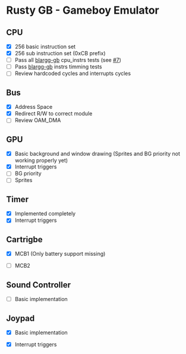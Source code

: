 # Rusty GB - Gameboy Emulator

## CPU
- [X] 256 basic instruction set
- [X] 256 sub instruction set (0xCB prefix)
- [ ] Pass all [blargg-gb](https://gbdev.gg8.se/files/roms/blargg-gb-tests/) cpu_instrs tests (see [#7](/../../issues/7))
- [ ] Pass [blargg-gb](https://gbdev.gg8.se/files/roms/blargg-gb-tests/) instrs timming tests
- [ ] Review hardcoded cycles and interrupts cycles

## Bus
- [X] Address Space
- [X] Redirect R/W to correct module
- [ ] Review OAM_DMA

## GPU
- [X] Basic background and window drawing (Sprites and BG priority not working properly yet)
- [X] Interrupt triggers
- [ ] BG priority
- [ ] Sprites

## Timer
- [X] Implemented completely
- [X] Interrupt triggers

## Cartrigbe
- [X] MCB1 (Only battery support missing)
- [ ] MCB2


## Sound Controller
- [ ] Basic implementation

## Joypad
- [X] Basic implementation
- [X] Interrupt triggers

